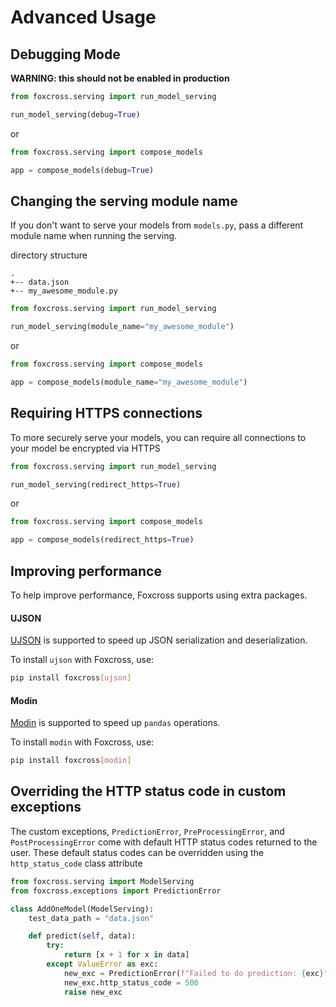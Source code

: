# Advanced Usage

## Debugging Mode
**WARNING: this should not be enabled in production**

```python
from foxcross.serving import run_model_serving

run_model_serving(debug=True)
```
or
```python
from foxcross.serving import compose_models

app = compose_models(debug=True)
```

## Changing the serving module name
If you don't want to serve your models from `models.py`, pass a different module name when
running the serving.

directory structure
```
.
+-- data.json
+-- my_awesome_module.py
```
```python
from foxcross.serving import run_model_serving

run_model_serving(module_name="my_awesome_module")
```
or
```python
from foxcross.serving import compose_models

app = compose_models(module_name="my_awesome_module")
```

## Requiring HTTPS connections
To more securely serve your models, you can require all connections to your model be
encrypted via HTTPS

```python
from foxcross.serving import run_model_serving

run_model_serving(redirect_https=True)
```
or
```python
from foxcross.serving import compose_models

app = compose_models(redirect_https=True)
```

## Improving performance

To help improve performance, Foxcross supports using extra packages.

#### UJSON

[UJSON](https://github.com/esnme/ultrajson) is supported to speed up JSON serialization and
deserialization.

To install `ujson` with Foxcross, use:
```bash
pip install foxcross[ujson]
```

#### Modin
[Modin](https://github.com/modin-project/modin) is supported to speed up `pandas` operations.

To install `modin` with Foxcross, use:
```bash
pip install foxcross[modin]
```

## Overriding the HTTP status code in custom exceptions

The custom exceptions, `PredictionError`, `PreProcessingError`, and `PostProcessingError`
come with default HTTP status codes returned to the user. These default status codes can be
overridden using the `http_status_code` class attribute

```python
from foxcross.serving import ModelServing
from foxcross.exceptions import PredictionError

class AddOneModel(ModelServing):
    test_data_path = "data.json"

    def predict(self, data):
        try:
            return [x + 1 for x in data]
        except ValueError as exc:
            new_exc = PredictionError(f"Failed to do prediction: {exc}")
            new_exc.http_status_code = 500
            raise new_exc
```
